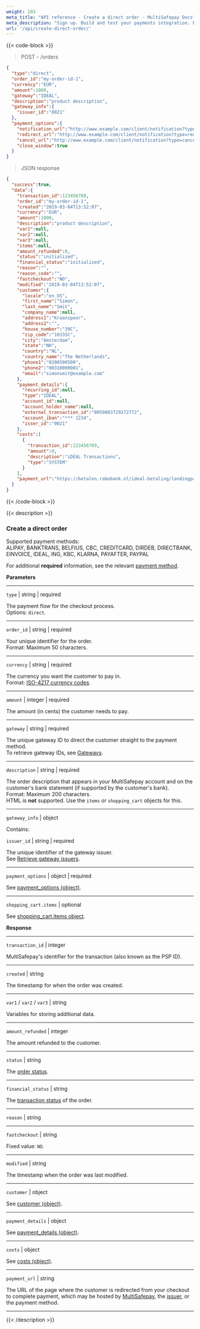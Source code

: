 ```yaml
---
weight: 203
meta_title: "API reference - Create a direct order - MultiSafepay Docs"
meta_description: "Sign up. Build and test your payments integration. Explore our products and services. Use our API reference, SDKs, and wrappers. Get support."
url: '/api/create-direct-order/'
---
```


{{< code-block >}}
> POST - /orders

```json
{
  "type":"direct",
  "order_id":"my-order-id-1",
  "currency":"EUR",
  "amount":1000,
  "gateway":"IDEAL",
  "description":"product description",
  "gateway_info":{
    "issuer_id":"0021"
  },
  "payment_options":{
    "notification_url":"http://www.example.com/client/notification?type=notification",
    "redirect_url":"http://www.example.com/client/notification?type=redirect",
    "cancel_url":"http://www.example.com/client/notification?type=cancel",
    "close_window":true
  }
}
```

> JSON response

```json
{
  "success":true,
  "data":{
    "transaction_id":123456789,
    "order_id":"my-order-id-1",
    "created":"2019-03-04T13:52:07",
    "currency":"EUR",
    "amount":1000,
    "description":"product description",
    "var1":null,
    "var2":null,
    "var3":null,
    "items":null,
    "amount_refunded":0,
    "status":"initialized",
    "financial_status":"initialized",
    "reason":"",
    "reason_code":"",
    "fastcheckout":"NO",
    "modified":"2019-03-04T13:52:07",
    "customer":{
      "locale":"en_US",
      "first_name":"Simon",
      "last_name":"Smit",
      "company_name":null,
      "address1":"Kraanspoor",
      "address2":"",
      "house_number":"39C",
      "zip_code":"1033SC",
      "city":"Amsterdam",
      "state":"NH",
      "country":"NL",
      "country_name":"The Netherlands",
      "phone1":"0208500500",
      "phone2":"00310000001",
      "email":"simonsmit@example.com"
    },
    "payment_details":{
      "recurring_id":null,
      "type":"IDEAL",
      "account_id":null,
      "account_holder_name":null,
      "external_transaction_id":"0050003729272772",
      "account_iban":"*** 1234",
      "isser_id":"0021"
    },
    "costs":[
      {
        "transaction_id":123456789,
        "amount":0,
        "description":"iDEAL Transactions",
        "type":"SYSTEM"
      }
    ],
    "payment_url":"https://betalen.rabobank.nl/ideal-betaling/landingpage?random=44b2dcf080f29f6f52d05802fd76e31285ac564dc974319f0109e1d978234770&trxid=0050003729272772"
  }
}
```

{{< /code-block >}}

{{< description >}}

### Create a direct order

Supported payment methods:   
ALIPAY, BANKTRANS, BELFIUS, CBC, CREDITCARD, DIRDEB, DIRECTBANK, EINVOICE, IDEAL, ING, KBC, KLARNA, PAYAFTER, PAYPAL

For additional **required** information, see the relevant [payment method](/api/#payment-methods).

**Parameters**

----------------
`type` | string | required

The payment flow for the checkout process.  
Options: `direct`.

----------------
`order_id` | string | required

Your unique identifier for the order.  
Format: Maximum 50 characters.

----------------
`currency` | string | required

The currency you want the customer to pay in.  
Format: [ISO-4217 currency codes](https://www.iso.org/iso-4217-currency-codes.html). 

----------------
`amount` | integer | required

The amount (in cents) the customer needs to pay.

----------------
`gateway` | string | required

The unique gateway ID to direct the customer straight to the payment method.  
To retrieve gateway IDs, see [Gateways](/api/#gateways).

----------------
`description` | string | required

The order description that appears in your MultiSafepay account and on the customer's bank statement (if supported by the customer's bank).  
Format: Maximum 200 characters.  
HTML is **not** supported. Use the `items` or `shopping_cart` objects for this.

----------------
`gateway_info` | object

Contains:  

`issuer_id` | string | required

The unique identifier of the gateway issuer.  
See [Retrieve gateway issuers](/api/#gateway-issuers).

----------------
`payment_options` | object | required

See [payment_options (object)](/api/#payment-options-object).

----------------
`shopping_cart.items` | optional

See [shopping_cart.items object](/api/#shopping-cart-items-object).

**Response**

----------------
`transaction_id` | integer

MultiSafepay's identifier for the transaction (also known as the PSP ID).

----------------
`created` | string

The timestamp for when the order was created.

----------------
`var1` / `var2` / `var3` | string 

Variables for storing additional data. 

----------------
`amount_refunded` | integer

The amount refunded to the customer. 

----------------
`status` | string 

The [order status](/payments/multisafepay-statuses/). 

----------------
`financial_status` | string

The [transaction status](/payments/multisafepay-statuses/) of the order. 

----------------
`reason` | string 

----------------
`fastcheckout` | string 

Fixed value: `NO`.

----------------
`modified` | string

The timestamp when the order was last modified.

----------------
`customer` | object 

See [customer (object)](/api/#customer-object).

----------------
`payment_details` | object

See [payment_details (object)](/api/#payment-details-object).

----------------
`costs` | object

See [costs (object)](/api/#costs-object).

----------------
`payment_url` | string 

The URL of the page where the customer is redirected from your checkout to complete payment, which may be hosted by [MultiSafepay](/payments/checkout/payment-pages/), the [issuer](/getting-started/glossary/#issuer), or the payment method.

----------------

{{< /description >}}
